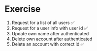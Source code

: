 # Exercise

1. Request for a list of all users ✅
2. Request for a user info with user id ✅
3. Update own name after authenticated
4. Delete own account after authenticated
5. Delete an account with correct id ✅
